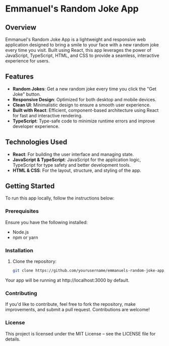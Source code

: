 # Emmanuel's Random Joke App

## Overview
Emmanuel's Random Joke App is a lightweight and responsive web application designed to bring a smile to your face with a new random joke every time you visit. Built using React, this app leverages the power of JavaScript, TypeScript, HTML, and CSS to provide a seamless, interactive experience for users.

## Features
- **Random Jokes**: Get a new random joke every time you click the "Get Joke" button.
- **Responsive Design**: Optimized for both desktop and mobile devices.
- **Clean UI**: Minimalistic design to ensure a smooth user experience.
- **Built with React**: Efficient, component-based architecture using React for fast and interactive rendering.
- **TypeScript**: Type-safe code to minimize runtime errors and improve developer experience.

## Technologies Used
- **React**: For building the user interface and managing state.
- **JavaScript & TypeScript**: JavaScript for the application logic, TypeScript for type safety and better development tools.
- **HTML & CSS**: For the layout, structure, and styling of the app.

## Getting Started
To run this app locally, follow the instructions below:

### Prerequisites
Ensure you have the following installed:
- Node.js
- npm or yarn

### Installation
1. Clone the repository:
   ```bash
   git clone https://github.com/yourusername/emmanuels-random-joke-app.git
Your app will be running at http://localhost:3000 by default.

### Contributing
If you'd like to contribute, feel free to fork the repository, make improvements, and submit a pull request. Contributions are welcome!

### License
This project is licensed under the MIT License – see the LICENSE file for details.
